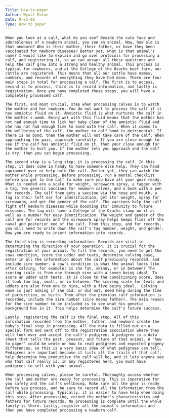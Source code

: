 ```yaml
---
Title: How-to-paper
Author: Wyatt Eaton
Date: 9-25-18
Type: How to paper
---
```


    When you look at a calf, what do you see? Beside the cute face and adorableness of a newborn animal, you see an animal. Now, how old is that newborn? Who is their mother, their father, or have they been vaccinated for newborn diseases? Better yet, what is that animal's name? I would like to explain and go over protocols for processing a calf, and registering it, so we can answer all these questions and help the calf grow into a strong and healthy animal. This process is typical for newborns, and at the College of the Ozarks beef farm, our cattle are registered. This means that all our cattle have names, numbers, and records of everything they have had done. There are four main steps in total for processing a calf. The first is to access, second is to process, third is to record information, and lastly is registration. Once you have completed these steps, you will have a completely processed calf. 

    The first, and most crucial, step when processing calves is to watch the mother and her newborn. You do not want to process the calf if it has amniotic fluid on it. Amniotic fluid is what nurtures the calf in the mother's womb. Being wet with this fluid means that the mother has not had enough time to lick her baby clean of the amniotic fluid and she has not had enough time to bond with her calf. When it comes to the wellbeing of the calf, the mother to calf bond is detrimental. If there is no bond, then the mother will not take care of the calf. When approaching the pair, approach carefully. If you are close enough to see if the calf has amniotic fluid on it, then your close enough for the mother to hurt you. If the mother lets you approach and the calf is dry, then you can begin processing. 
  
    The second step is a long step; it is processing the calf. In this step, it does come in handy to have someone else help. They can hand equipment over or help hold the calf. Better yet, they can watch the mother while processing. Before processing, run a mental checklist before you get to the calf to make sure you have all your gear ready. What is needed are a scale for weight, screwworm spray, a tagger with a tag, two generic vaccines for newborn calves, and a book with a pen for records. The calf then gets a vaccine via the nose and mouth, a tag in their left ear for identification, get its' weight, spray for screwworm, and get the gender of the calf. The vaccines help the calf fight off newborn diseases while boosting its' immunity to future diseases. The tag will have a College of the Ozarks stamp on it as well as a number for easy identification. The weight and gender of the calf are for records and the screwworm spray helps keeps flies off the naval and posterior end of the calf. From this step, and for records, you will need to write down the calf's tag number, weight, and gender. Now you are ready to insert information into records. 
  
    The third step is recording information. Records are vital in determining the direction of your operation. It is crucial for the registration of your animal. To fill the records, you need to get the cows condition, score the udder and teats, determine calving ease, enter in all the information about the calf previously recorded, and include sire number. A cow's condition is what the animal looks like after calving, for example: is she fat, skinny, or in between? The scoring scale is from one through nine with a seven being ideal. To score an udder with teats, it is close to the conditioning score, does it look too big, small, or in between. The scoring scale for teats and udders are also from one to nine, with a five being ideal.  Calving ease is just asking if she did, or did not, need help during the time of parturition, or birth. Then after the previous calf information is recorded, include the sire number (sire means father). The main reason for the sire number to be included is to see what his genetic background has in it. This helps determine the calf's future success. 
  
    Lastly, registering the calf is the final step. All of this information recorded from the mother, father, and newborn create the baby's final step in processing. All the data is filled out on a special form and sent off to the registration association where they will look over and accept the calf's pedigree. A pedigree is a data sheet that tells the past, present, and future of that animal. A 'how to paper' could be wrote on how to read pedigrees and expected progeny differences, so this is a very basic idea of what pedigrees can tell. Pedigrees are important because it lists all the traits of that calf, help determine how productive the calf will be, and it lets anyone see who that calf really is. In any registered herd, you must have pedigrees to sell with your animal. 

    When processing calves, please be careful. Thoroughly access whether the calf and mother are ready for processing. This is imperative for you safety and the calf's wellbeing. Make sure all the gear is ready before you process, and be sure to record all the information from the calf while processing. Typically, it is easier to have help when doing this step. After processing, record the mother's characteristics and fathers for future records. No processing is complete until the whole family is there. Lastly, register all the animal's information and then you have completed processing a newborn calf. 
